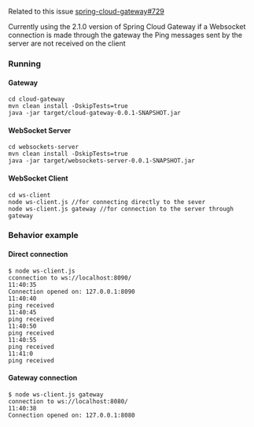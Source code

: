 Related to this issue [spring-cloud-gateway#729](https://github.com/spring-cloud/spring-cloud-gateway/issues/729) 

Currently using the 2.1.0 version of Spring Cloud Gateway if a Websocket connection is made through the gateway the Ping messages sent by the server are not received on the client

### Running

#### Gateway

```
cd cloud-gateway
mvn clean install -DskipTests=true
java -jar target/cloud-gateway-0.0.1-SNAPSHOT.jar
```

#### WebSocket Server


```
cd websockets-server
mvn clean install -DskipTests=true
java -jar target/websockets-server-0.0.1-SNAPSHOT.jar
```

#### WebSocket Client

```
cd ws-client
node ws-client.js //for connecting directly to the sever
node ws-client.js gateway //for connection to the server through gateway
```

### Behavior example

#### Direct connection
```
$ node ws-client.js
cconnection to ws://localhost:8090/
11:40:35
Connection opened on: 127.0.0.1:8090
11:40:40
ping received
11:40:45
ping received
11:40:50
ping received
11:40:55
ping received
11:41:0
ping received
```

#### Gateway connection

```
$ node ws-client.js gateway
connection to ws://localhost:8080/
11:40:38
Connection opened on: 127.0.0.1:8080
```
